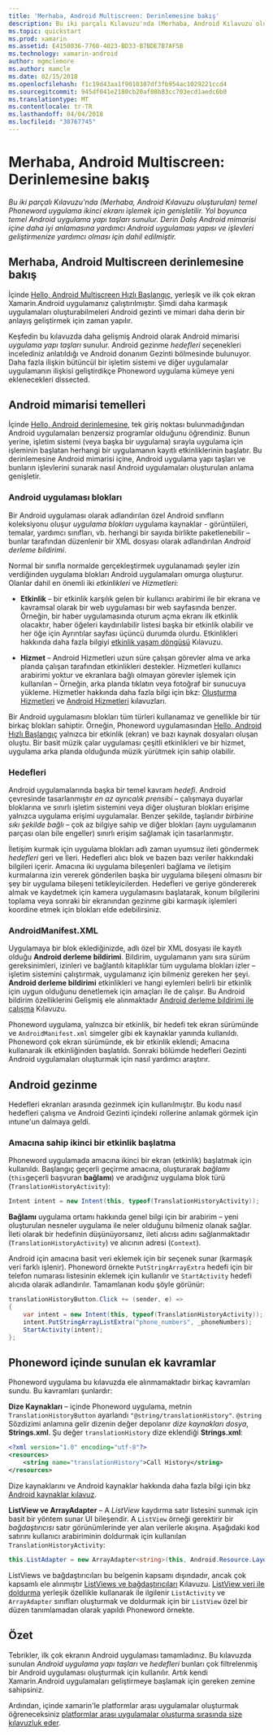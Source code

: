 ```yaml
---
title: 'Merhaba, Android Multiscreen: Derinlemesine bakış'
description: Bu iki parçalı Kılavuzu'nda (Merhaba, Android Kılavuzu oluşturulan) temel Phoneword uygulama ikinci ekranı işlemek için genişletilir. Yol boyunca temel Android uygulama yapı taşları sunulur. Derin Dalış Android mimarisi içine daha iyi anlamasına yardımcı Android uygulaması yapısı ve işlevleri geliştirmenize yardımcı olması için dahil edilmiştir.
ms.topic: quickstart
ms.prod: xamarin
ms.assetid: E4150036-7760-4023-BD33-B7BDE7B7AF5B
ms.technology: xamarin-android
author: mgmclemore
ms.author: mamcle
ms.date: 02/15/2018
ms.openlocfilehash: f1c19d43aa1f9010307df3fb954ac1029221ccd4
ms.sourcegitcommit: 945df041e2180cb20af08b83cc703ecd1aedc6b0
ms.translationtype: MT
ms.contentlocale: tr-TR
ms.lasthandoff: 04/04/2018
ms.locfileid: "30767745"
---
```

# <a name="hello-android-multiscreen-deep-dive"></a>Merhaba, Android Multiscreen: Derinlemesine bakış

_Bu iki parçalı Kılavuzu'nda (Merhaba, Android Kılavuzu oluşturulan) temel Phoneword uygulama ikinci ekranı işlemek için genişletilir. Yol boyunca temel Android uygulama yapı taşları sunulur. Derin Dalış Android mimarisi içine daha iyi anlamasına yardımcı Android uygulaması yapısı ve işlevleri geliştirmenize yardımcı olması için dahil edilmiştir._

## <a name="hello-android-multiscreen-deep-dive"></a>Merhaba, Android Multiscreen derinlemesine bakış

İçinde [Hello, Android Multiscreen Hızlı Başlangıç](~/android/get-started/hello-android-multiscreen/hello-android-multiscreen-quickstart.md), yerleşik ve ilk çok ekran Xamarin.Android uygulamanız çalıştırılmıştır.
Şimdi daha karmaşık uygulamaları oluşturabilmeleri Android gezinti ve mimari daha derin bir anlayış geliştirmek için zaman yapılır.

Keşfedin bu kılavuzda daha gelişmiş Android olarak Android mimarisi *uygulama yapı taşları* sunulur. Android gezinme *hedefleri* seçenekleri incelediniz anlatıldığı ve Android donanım Gezinti bölmesinde bulunuyor. Daha fazla ilişkin bütüncül bir işletim sistemi ve diğer uygulamalar uygulamanın ilişkisi geliştirdikçe Phoneword uygulama kümeye yeni eklenecekleri dissected.


## <a name="android-architecture-basics"></a>Android mimarisi temelleri

İçinde [Hello, Android derinlemesine](~/android/get-started/hello-android/hello-android-deepdive.md), tek giriş noktası bulunmadığından Android uygulamaları benzersiz programlar olduğunu öğrendiniz. Bunun yerine, işletim sistemi (veya başka bir uygulama) sırayla uygulama için işleminin başlatan herhangi bir uygulamanın kayıtlı etkinliklerinin başlatır. Bu derinlemesine Android mimarisi içine, Android uygulama yapı taşları ve bunların işlevlerini sunarak nasıl Android uygulamaları oluşturulan anlama genişletir.


### <a name="android-application-blocks"></a>Android uygulaması blokları

Bir Android uygulaması olarak adlandırılan özel Android sınıfların koleksiyonu oluşur *uygulama blokları* uygulama kaynaklar - görüntüleri, temalar, yardımcı sınıfları, vb. herhangi bir sayıda birlikte paketlenebilir &ndash; bunlar tarafından düzenlenir bir XML dosyası olarak adlandırılan *Android derleme bildirimi*.

Normal bir sınıfla normalde gerçekleştirmek uygulanamadı şeyler izin verdiğinden uygulama blokları Android uygulamaları omurga oluşturur. Olanlar dahil en önemli iki _etkinlikleri_ ve _Hizmetleri_:

-   **Etkinlik** &ndash; bir etkinlik karşılık gelen bir kullanıcı arabirimi ile bir ekrana ve kavramsal olarak bir web uygulaması bir web sayfasında benzer. Örneğin, bir haber uygulamasında oturum açma ekranı ilk etkinlik olacaktır, haber öğeleri kaydırılabilir listesi başka bir etkinlik olabilir ve her öğe için Ayrıntılar sayfası üçüncü durumda olurdu. Etkinlikleri hakkında daha fazla bilgiyi [etkinlik yaşam döngüsü](~/android/app-fundamentals/activity-lifecycle/index.md) Kılavuzu.

-   **Hizmet** &ndash; Android Hizmetleri uzun süre çalışan görevler alma ve arka planda çalışan tarafından etkinlikleri destekler. Hizmetleri kullanıcı arabirimi yoktur ve ekranlara bağlı olmayan görevler işlemek için kullanılan &ndash; Örneğin, arka planda tıklatın veya fotoğraf bir sunucuya yükleme. Hizmetler hakkında daha fazla bilgi için bkz: [Oluşturma Hizmetleri](~/android/app-fundamentals/services/index.md) ve [Android Hizmetleri](~/android/app-fundamentals/services/index.md) kılavuzları.


Bir Android uygulamasını blokları tüm türleri kullanamaz ve genellikle bir tür birkaç blokları sahiptir. Örneğin, Phoneword uygulamasından [Hello, Android Hızlı Başlangıç](~/android/get-started/hello-android/hello-android-quickstart.md) yalnızca bir etkinlik (ekran) ve bazı kaynak dosyaları oluşan oluştu. Bir basit müzik çalar uygulaması çeşitli etkinlikleri ve bir hizmet, uygulama arka planda olduğunda müzik yürütmek için sahip olabilir.

### <a name="intents"></a>Hedefleri

Android uygulamalarında başka bir temel kavram *hedefi*.
Android çevresinde tasarlanmıştır *en az ayrıcalık prensibi* &ndash; çalışmaya duyarlar bloklarına ve sınırlı işletim sistemini veya diğer oluşturan blokları erişime yalnızca uygulama erişimi uygulamalar. Benzer şekilde, taşlarıdır *birbirine sıkı şekilde bağlı* &ndash; çok az bilgiye sahip ve diğer blokları (aynı uygulamanın parçası olan bile engeller) sınırlı erişim sağlamak için tasarlanmıştır.

İletişim kurmak için uygulama blokları adlı zaman uyumsuz ileti göndermek *hedefleri* geri ve İleri. Hedefleri alıcı blok ve bazen bazı veriler hakkındaki bilgileri içerir. Amacına iki uygulama bileşenleri bağlama ve iletişim kurmalarına izin vererek gönderilen başka bir uygulama bileşeni olmasını bir şey bir uygulama bileşeni tetikleyicilerden. Hedefleri ve geriye göndererek almak ve kaydetmek için kamera uygulamasını başlatarak, konum bilgilerini toplama veya sonraki bir ekranından gezinme gibi karmaşık işlemleri koordine etmek için blokları elde edebilirsiniz.


### <a name="androidmanifestxml"></a>AndroidManifest.XML

Uygulamaya bir blok eklediğinizde, adlı özel bir XML dosyası ile kayıtlı olduğu **Android derleme bildirimi**. Bildirim, uygulamanın yanı sıra sürüm gereksinimleri, izinleri ve bağlantılı kitaplıklar tüm uygulama blokları izler &ndash; işletim sistemini çalıştırmak, uygulamanız için bilmeniz gereken her şeyi. **Android derleme bildirimi** etkinlikleri ve hangi eylemleri belirli bir etkinlik için uygun olduğunu denetlemek için amaçları ile de çalışır. Bu Android bildirim özelliklerini Gelişmiş ele alınmaktadır [Android derleme bildirimi ile çalışma](~/android/platform/android-manifest.md) Kılavuzu.

Phoneword uygulama, yalnızca bir etkinlik, bir hedefi tek ekran sürümünde ve `AndroidManifest.xml` simgeler gibi ek kaynaklar yanında kullanıldı. Phoneword çok ekran sürümünde, ek bir etkinlik eklendi; Amacına kullanarak ilk etkinliğinden başlatıldı. Sonraki bölümde hedefleri Gezinti Android uygulamaları oluşturmak için nasıl yardımcı araştırır.

## <a name="android-navigation"></a>Android gezinme

Hedefleri ekranları arasında gezinmek için kullanılmıştır. Bu kodu nasıl hedefleri çalışma ve Android Gezinti içindeki rollerine anlamak görmek için ıntune'un dalmaya geldi.


### <a name="launching-a-second-activity-with-an-intent"></a>Amacına sahip ikinci bir etkinlik başlatma

Phoneword uygulamada amacına ikinci bir ekran (etkinlik) başlatmak için kullanıldı. Başlangıç geçerli geçirme amacına, oluşturarak *bağlamı* (`this`geçerli başvuran **bağlamı**) ve aradığınız uygulama blok türü (`TranslationHistoryActivity`):

```csharp
Intent intent = new Intent(this, typeof(TranslationHistoryActivity));
```

**Bağlamı** uygulama ortamı hakkında genel bilgi için bir arabirim &ndash; yeni oluşturulan nesneler uygulama ile neler olduğunu bilmeniz olanak sağlar. İleti olarak bir hedefinin düşünüyorsanız, ileti alıcısı adını sağlanmaktadır (`TranslationHistoryActivity`) ve alıcının adresi (`Context`).

Android için amacına basit veri eklemek için bir seçenek sunar (karmaşık veri farklı işlenir). Phoneword örnekte `PutStringArrayExtra` hedefi için bir telefon numarası listesinin eklemek için kullanılır ve `StartActivity` hedefi alıcıda olarak adlandırılır. Tamamlanan kodu şöyle görünür:

```csharp
translationHistoryButton.Click += (sender, e) =>
{
    var intent = new Intent(this, typeof(TranslationHistoryActivity));
    intent.PutStringArrayListExtra("phone_numbers", _phoneNumbers);
    StartActivity(intent);
};
```


## <a name="additional-concepts-introduced-in-phoneword"></a>Phoneword içinde sunulan ek kavramlar

Phoneword uygulama bu kılavuzda ele alınmamaktadır birkaç kavramları sundu. Bu kavramları şunlardır:

**Dize Kaynakları** &ndash; içinde Phoneword uygulama, metnin `TranslationHistoryButton` ayarlandı `"@string/translationHistory"`. `@string` Sözdizimi anlamına gelir dizenin değer depolanır _dize kaynakları dosya_, **Strings.xml**. Şu değer `translationHistory` dize eklendiği **Strings.xml**:

```xml
<?xml version="1.0" encoding="utf-8"?>
<resources>
    <string name="translationHistory">Call History</string>
</resources>
```

Dize kaynaklarını ve Android kaynaklar hakkında daha fazla bilgi için bkz [Android kaynaklar kılavuz](~/android/app-fundamentals/resources-in-android/index.md).

**ListView ve ArrayAdapter** &ndash; A _ListView_ kaydırma satır listesini sunmak için basit bir yöntem sunar UI bileşendir. A `ListView` örneği gerektirir bir _bağdaştırıcısı_ satır görünümlerinde yer alan verilerle akışına. Aşağıdaki kod satırını kullanıcı arabiriminin doldurmak için kullanılan `TranslationHistoryActivity`:

```csharp
this.ListAdapter = new ArrayAdapter<string>(this, Android.Resource.Layout.SimpleListItem1, phoneNumbers);
```

ListViews ve bağdaştırıcıları bu belgenin kapsamı dışındadır, ancak çok kapsamlı ele alınmıştır [ListViews ve bağdaştırıcıları](~/android/user-interface/layouts/list-view/index.md) Kılavuzu.
[ListView veri ile doldurma](~/android/user-interface/layouts/list-view/populating.md) yerleşik özellikle kullanarak ile ilgilenir `ListActivity` ve `ArrayAdapter` sınıfları oluşturmak ve doldurmak için bir `ListView` özel bir düzen tanımlamadan olarak yapıldı Phoneword örnekte.


## <a name="summary"></a>Özet

Tebrikler, ilk çok ekranın Android uygulaması tamamladınız. Bu kılavuzda sunulan *Android uygulama yapı taşları* ve *hedefleri* bunları çok filtrelenmiş bir Android uygulaması oluşturmak için kullanılır. Artık kendi Xamarin.Android uygulamaları geliştirmeye başlamak için gereken zemine sahipsiniz.

Ardından, içinde xamarin'le platformlar arası uygulamalar oluşturmak öğreneceksiniz [platformlar arası uygulamalar oluşturma sırasında size kılavuzluk eder](~/cross-platform/app-fundamentals/building-cross-platform-applications/index.md).

